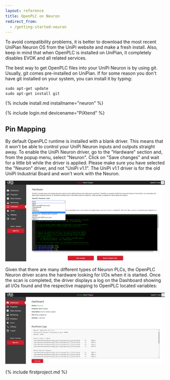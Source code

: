 ```yaml
---
layout: reference
title: OpenPLC on Neuron
redirect_from:
  - /getting-started-neuron
---
```


To avoid compatibility problems, it is better to download the most recent
UniPian Neuron OS from the UniPi website and make a fresh install. Also, keep
in mind that when OpenPLC is installed on UniPian, it completely disables EVOK
and all related services.​

The best way to get OpenPLC files into your UniPi Neuron is by using git.
Usually, git comes pre-installed on UniPian. If for some reason you don't have
git installed on your system, you can install it by typing:

```
sudo apt-get update
sudo apt-get install git
```

{% include install.md installname="neuron" %}

{% include login.md devicename="PiXtend" %}

## Pin Mapping

By default OpenPLC runtime is installed with a blank driver. This means that
it won't be able to control your UniPi Neuron inputs and outputs straight away.
To enable the UniPi Neuron driver, go to the "Hardware" section and, from the
popup menu, select "Neuron". Click on "Save changes" and wait for a little bit
while the driver is applied. Please make sure you have selected the "Neuron"
driver, and not "UniPi v1.1". The UniPi v1.1 driver is for the old UniPi
Industrial Board and won't work with the Neuron.

![](/runtime/img/selecthw.webp)

Given that there are many different types of Neuron PLCs, the OpenPLC Neuron
driver scans the hardware looking for I/Os when it is started. Once the scan
is completed, the driver displays a log on the Dashboard showing all I/Os
found and the respective mapping to OpenPLC located variables:

![](pinout.webp)

{% include firstproject.md %}
